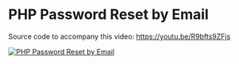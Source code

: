 # PHP Password Reset by Email

Source code to accompany this video: https://youtu.be/R9bfts9ZFjs

[![PHP Password Reset by Email](https://img.youtube.com/vi/R9bfts9ZFjs/0.jpg)](https://youtu.be/R9bfts9ZFjs)
